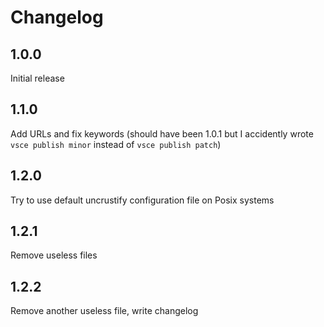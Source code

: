 # Changelog

## 1.0.0

Initial release

## 1.1.0

Add URLs and fix keywords
(should have been 1.0.1 but I accidently wrote `vsce publish minor` instead of `vsce publish patch`)

## 1.2.0

Try to use default uncrustify configuration file on Posix systems

## 1.2.1

Remove useless files

## 1.2.2

Remove another useless file, write changelog